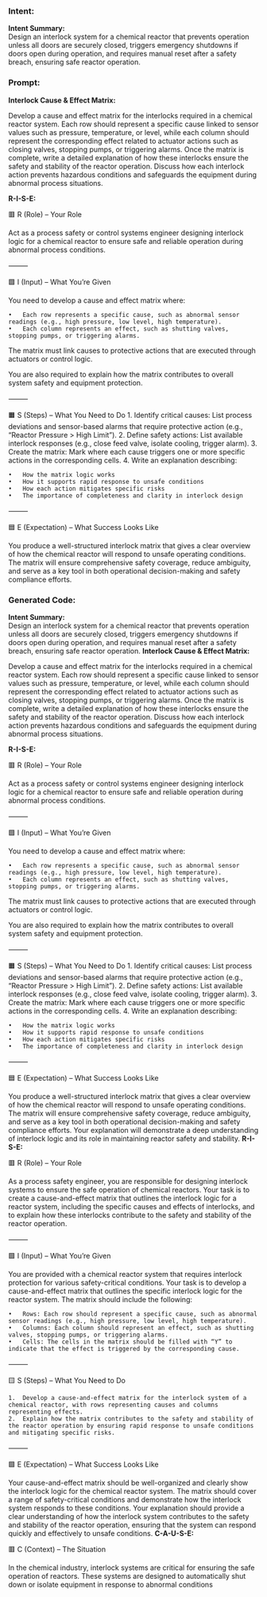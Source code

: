 ### Intent:
**Intent Summary:**  
Design an interlock system for a chemical reactor that prevents operation unless all doors are securely closed, triggers emergency shutdowns if doors open during operation, and requires manual reset after a safety breach, ensuring safe reactor operation.

### Prompt:
**Interlock Cause & Effect Matrix:**

Develop a cause and effect matrix for the interlocks required in a chemical reactor system. Each row should represent a specific cause linked to sensor values such as pressure, temperature, or level, while each column should represent the corresponding effect related to actuator actions such as closing valves, stopping pumps, or triggering alarms. Once the matrix is complete, write a detailed explanation of how these interlocks ensure the safety and stability of the reactor operation. Discuss how each interlock action prevents hazardous conditions and safeguards the equipment during abnormal process situations.

**R-I-S-E:**

🟥 R (Role) – Your Role

Act as a process safety or control systems engineer designing interlock logic for a chemical reactor to ensure safe and reliable operation during abnormal process conditions.

⸻

🟩 I (Input) – What You’re Given

You need to develop a cause and effect matrix where:

	•	Each row represents a specific cause, such as abnormal sensor readings (e.g., high pressure, low level, high temperature).
	•	Each column represents an effect, such as shutting valves, stopping pumps, or triggering alarms.
 
The matrix must link causes to protective actions that are executed through actuators or control logic.

You are also required to explain how the matrix contributes to overall system safety and equipment protection.

⸻

🟧 S (Steps) – What You Need to Do
	1.	Identify critical causes: List process deviations and sensor-based alarms that require protective action (e.g., “Reactor Pressure > High Limit”).
	2.	Define safety actions: List available interlock responses (e.g., close feed valve, isolate cooling, trigger alarm).
	3.	Create the matrix: Mark where each cause triggers one or more specific actions in the corresponding cells.
	4.	Write an explanation describing:
 
	•	How the matrix logic works
	•	How it supports rapid response to unsafe conditions
	•	How each action mitigates specific risks
	•	The importance of completeness and clarity in interlock design

⸻

🟦 E (Expectation) – What Success Looks Like

You produce a well-structured interlock matrix that gives a clear overview of how the chemical reactor will respond to unsafe operating conditions. The matrix will ensure comprehensive safety coverage, reduce ambiguity, and serve as a key tool in both operational decision-making and safety compliance efforts.

### Generated Code:
**Intent Summary:**  
Design an interlock system for a chemical reactor that prevents operation unless all doors are securely closed, triggers emergency shutdowns if doors open during operation, and requires manual reset after a safety breach, ensuring safe reactor operation.
**Interlock Cause & Effect Matrix:**

Develop a cause and effect matrix for the interlocks required in a chemical reactor system. Each row should represent a specific cause linked to sensor values such as pressure, temperature, or level, while each column should represent the corresponding effect related to actuator actions such as closing valves, stopping pumps, or triggering alarms. Once the matrix is complete, write a detailed explanation of how these interlocks ensure the safety and stability of the reactor operation. Discuss how each interlock action prevents hazardous conditions and safeguards the equipment during abnormal process situations.

**R-I-S-E:**

🟥 R (Role) – Your Role

Act as a process safety or control systems engineer designing interlock logic for a chemical reactor to ensure safe and reliable operation during abnormal process conditions.

⸻

🟩 I (Input) – What You’re Given

You need to develop a cause and effect matrix where:

	•	Each row represents a specific cause, such as abnormal sensor readings (e.g., high pressure, low level, high temperature).
	•	Each column represents an effect, such as shutting valves, stopping pumps, or triggering alarms.
 
The matrix must link causes to protective actions that are executed through actuators or control logic.

You are also required to explain how the matrix contributes to overall system safety and equipment protection.

⸻

🟧 S (Steps) – What You Need to Do
	1.	Identify critical causes: List process deviations and sensor-based alarms that require protective action (e.g., “Reactor Pressure > High Limit”).
	2.	Define safety actions: List available interlock responses (e.g., close feed valve, isolate cooling, trigger alarm).
	3.	Create the matrix: Mark where each cause triggers one or more specific actions in the corresponding cells.
	4.	Write an explanation describing:
 
	•	How the matrix logic works
	•	How it supports rapid response to unsafe conditions
	•	How each action mitigates specific risks
	•	The importance of completeness and clarity in interlock design

⸻

🟦 E (Expectation) – What Success Looks Like

You produce a well-structured interlock matrix that gives a clear overview of how the chemical reactor will respond to unsafe operating conditions. The matrix will ensure comprehensive safety coverage, reduce ambiguity, and serve as a key tool in both operational decision-making and safety compliance efforts. Your explanation will demonstrate a deep understanding of interlock logic and its role in maintaining reactor safety and stability.
**R-I-S-E:**

🟥 R (Role) – Your Role

As a process safety engineer, you are responsible for designing interlock systems to ensure the safe operation of chemical reactors. Your task is to create a cause-and-effect matrix that outlines the interlock logic for a reactor system, including the specific causes and effects of interlocks, and to explain how these interlocks contribute to the safety and stability of the reactor operation.

⸻

🟩 I (Input) – What You’re Given

You are provided with a chemical reactor system that requires interlock protection for various safety-critical conditions. Your task is to develop a cause-and-effect matrix that outlines the specific interlock logic for the reactor system. The matrix should include the following:

	•	Rows: Each row should represent a specific cause, such as abnormal sensor readings (e.g., high pressure, low level, high temperature).
	•	Columns: Each column should represent an effect, such as shutting valves, stopping pumps, or triggering alarms.
	•	Cells: The cells in the matrix should be filled with “Y” to indicate that the effect is triggered by the corresponding cause.

⸻

🟨 S (Steps) – What You Need to Do

	1.	Develop a cause-and-effect matrix for the interlock system of a chemical reactor, with rows representing causes and columns representing effects.
	2.	Explain how the matrix contributes to the safety and stability of the reactor operation by ensuring rapid response to unsafe conditions and mitigating specific risks.

⸻

🟩 E (Expectation) – What Success Looks Like

Your cause-and-effect matrix should be well-organized and clearly show the interlock logic for the chemical reactor system. The matrix should cover a range of safety-critical conditions and demonstrate how the interlock system responds to these conditions. Your explanation should provide a clear understanding of how the interlock system contributes to the safety and stability of the reactor operation, ensuring that the system can respond quickly and effectively to unsafe conditions.
**C-A-U-S-E:**

🟥 C (Context) – The Situation

In the chemical industry, interlock systems are critical for ensuring the safe operation of reactors. These systems are designed to automatically shut down or isolate equipment in response to abnormal conditions

